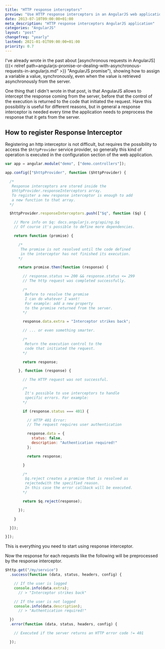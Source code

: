 ```yaml
---
title: "HTTP response interceptors"
preview: "Use HTTP response interceptors in an AngularJS web application."
date: 2013-07-10T09:00:00+01:00
meta_description: "HTTP response interceptors AngularJS application"
categories: "AngularJS"
layout: "post"
changefreq: "yearly"
lastmod: 2021-01-01T09:00:00+01:00
priority: 0.7
---
```


I've already wrote in the past about [asynchronous requests in AngularJS]({{< relref path=angularjs-promise-or-dealing-with-asynchronous-requests-in-angularjs.md" >}} "AngularJS promise"),
showing how to assign a variable a value, synchronously, even when the value is retrieved
asynchronously from the server.

One thing that I didn't wrote in that post, is that AngularJS allows to intercept
the response coming from the server, before that the control of the execution is returned
to the code that initiated the request. Have this possibility is useful for different reasons,
but in general a response interceptor is needed every time the application needs to preprocess
the response that it gets from the server.

## How to register Response Interceptor

Registering an http interceptor is not difficult, but requires the possibility
to access the `$httpProvider` service provider, so generally this kind of operation
is executed in the configuration section of the web application.

```js
var app = angular.module("demo", ["demo.controllers"]);

app.config(["$httpProvider", function ($httpProvider) {

  /*
   Response interceptors are stored inside the
   $httpProvider.responseInterceptors array.
   To register a new response interceptor is enough to add
   a new function to that array.
  */

  $httpProvider.responseInterceptors.push(["$q", function ($q) {

    // More info on $q: docs.angularjs.org/api/ng.$q
    // Of course it's possible to define more dependencies.

    return function (promise) {

      /*
       The promise is not resolved until the code defined
       in the interceptor has not finished its execution.
      */

      return promise.then(function (response) {

        // response.status >= 200 && response.status <= 299
        // The http request was completed successfully.

        /*
         Before to resolve the promise
         I can do whatever I want!
         For example: add a new property
         to the promise returned from the server.
        */

        response.data.extra = "Interceptor strikes back";

        // ... or even something smarter.

        /*
         Return the execution control to the
         code that initiated the request.
        */

        return response;

      }, function (response) {

        // The HTTP request was not successful.

        /*
         It's possible to use interceptors to handle
         specific errors. For example:
        */

        if (response.status === 401) {

          // HTTP 401 Error:
          // The request requires user authentication

          response.data = {
            status: false,
            description: "Authentication required!"
          };

          return response;

        }

        /*
         $q.reject creates a promise that is resolved as
         rejectedwith the specified reason.
         In this case the error callback will be executed.
        */

        return $q.reject(response);

      });

    }

  }]);

}]);
```

This is everything you need to start using response interceptor.

Now the response for each requests like the following will be preprocessed by the
response interceptor.

```js
$http.get("/my/service")
  .success(function (data, status, headers, config) {

    // If the user is logged
    console.info(data.extra);
      // > "Interceptor strikes back"   

    // If the user is not logged
    console.info(data.description);
      // > "Authentication required!"

  })
  .error(function (data, status, headers, config) {

    // Executed if the server returns an HTTP error code != 401

  });
```
